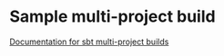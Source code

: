 # Sample multi-project build

[Documentation for sbt multi-project builds](https://www.scala-sbt.org/1.x/docs/Multi-Project.html#Multi-project+builds)